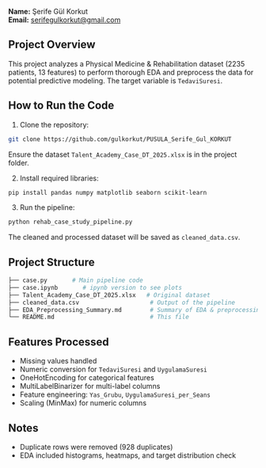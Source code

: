 


**Name:** Şerife Gül Korkut  
**Email:** serifegulkorkut@gmail.com

## Project Overview
This project analyzes a Physical Medicine & Rehabilitation dataset (2235 patients, 13 features) to perform thorough EDA and preprocess the data for potential predictive modeling. The target variable is `TedaviSuresi`.

## How to Run the Code
1. Clone the repository:
```bash
git clone https://github.com/gulkorkut/PUSULA_Serife_Gul_KORKUT
````

Ensure the dataset `Talent_Academy_Case_DT_2025.xlsx` is in the project folder.

2. Install required libraries:

```bash
pip install pandas numpy matplotlib seaborn scikit-learn
```

3. Run the pipeline:

```bash
python rehab_case_study_pipeline.py
```

The cleaned and processed dataset will be saved as `cleaned_data.csv`.

## Project Structure

```bash
├── case.py       # Main pipeline code
├── case.ipynb       # ipynb version to see plots
├── Talent_Academy_Case_DT_2025.xlsx   # Original dataset
├── cleaned_data.csv                    # Output of the pipeline
├── EDA_Preprocessing_Summary.md        # Summary of EDA & preprocessing
└── README.md                           # This file
```

## Features Processed

* Missing values handled
* Numeric conversion for `TedaviSuresi` and `UygulamaSuresi`
* OneHotEncoding for categorical features
* MultiLabelBinarizer for multi-label columns
* Feature engineering: `Yas_Grubu`, `UygulamaSuresi_per_Seans`
* Scaling (MinMax) for numeric columns

## Notes

* Duplicate rows were removed (928 duplicates)
* EDA included histograms, heatmaps, and target distribution check


